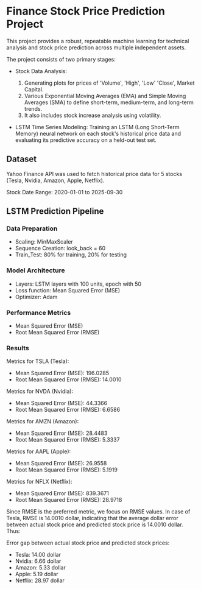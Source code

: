 # Finance Stock Price Prediction Project

This project provides a robust, repeatable machine learning
for technical analysis and stock price prediction across multiple
independent assets. 

The project consists of two primary stages: 

* Stock Data Analysis:  
  1. Generating plots for prices of 'Volume', 'High', 'Low' 'Close', Market Capital.  
  2. Various Exponential Moving Averages (EMA) and Simple Moving Averages (SMA) to define short-term, medium-term, and long-term trends. 
  3. It also includes stock increase analysis using volatility. 

* LSTM Time Series Modeling: Training an LSTM (Long Short-Term Memory) neural
  network on each stock's historical price data and evaluating its predictive
  accuracy on a held-out test set. 

## Dataset  

Yahoo Finance API was used to fetch historical price data for 5 stocks (Tesla, 
Nvidia, Amazon, Apple, Netflix).  

Stock Date Range: 2020-01-01 to 2025-09-30  

## LSTM Prediction Pipeline 

### Data Preparation
* Scaling: MinMaxScaler   
* Sequence Creation: look_back = 60 
* Train_Test: 80% for training, 20% for testing 

### Model Architecture  
* Layers: LSTM layers with 100 units, epoch with 50 
* Loss function: Mean Squared Error (MSE)
* Optimizer: Adam  

### Performance Metrics  
* Mean Squared Error (MSE)
* Root Mean Squared Error (RMSE)

### Results  

 Metrics for TSLA (Tesla):
 * Mean Squared Error (MSE): 196.0285
 * Root Mean Squared Error (RMSE): 14.0010

 Metrics for NVDA (Nvidia):
 * Mean Squared Error (MSE): 44.3366
 * Root Mean Squared Error (RMSE): 6.6586

 Metrics for AMZN (Amazon):
 * Mean Squared Error (MSE): 28.4483
 * Root Mean Squared Error (RMSE): 5.3337

 Metrics for AAPL (Apple):
 * Mean Squared Error (MSE): 26.9558
 * Root Mean Squared Error (RMSE): 5.1919

 Metrics for NFLX (Netflix):
 * Mean Squared Error (MSE): 839.3671
 * Root Mean Squared Error (RMSE): 28.9718

Since RMSE is the preferred metric, we focus on RMSE values. In case of Tesla, 
RMSE is 14.0010 dollar, indicating that the average dollar error between actual stock
price and predicted stock price is 14.0010 dollar. Thus:  

Error gap between actual stock price and predicted stock prices:  
* Tesla: 14.00 dollar
* Nvidia: 6.66 dollar
* Amazon: 5.33 dollar
* Apple: 5.19 dollar
* Netflix: 28.97 dollar  
